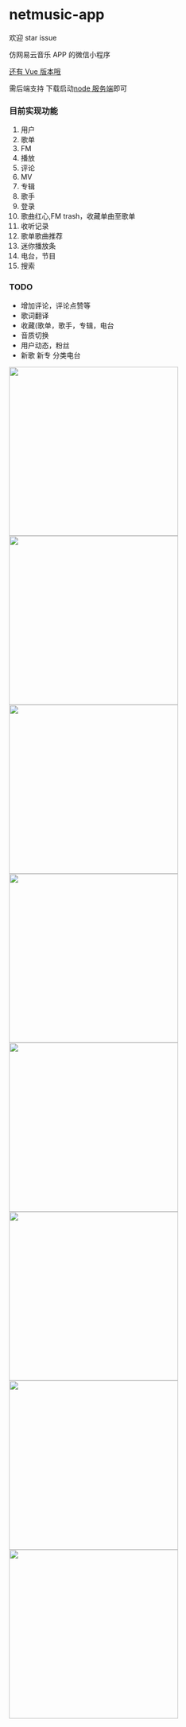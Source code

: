 # netmusic-app

欢迎 star issue

仿网易云音乐 APP 的微信小程序

[还有 Vue 版本哦](https://github.com/sqaiyan/neteasemusic)

需后端支持
下载启动[node 服务端](https://github.com/sqaiyan/netmusic-node)即可

### 目前实现功能

1. 用户
2. 歌单
3. FM
4. 播放
5. 评论
6. MV
7. 专辑
8. 歌手
9. 登录
10. 歌曲红心,FM trash，收藏单曲至歌单
11. 收听记录
12. 歌单歌曲推荐
13. 迷你播放条
14. 电台，节目
15. 搜索

### TODO

- 增加评论，评论点赞等
- 歌词翻译
- 收藏(歌单，歌手，专辑，电台
- 音质切换
- 用户动态，粉丝
- 新歌 新专 分类电台

<image width="340" src="https://github.com/sqaiyan/NeteaseMusicWxMiniApp/raw/master/screenshot/IMG_4271.PNG"/>
<image width="340" src="https://github.com/sqaiyan/NeteaseMusicWxMiniApp/raw/master/screenshot/IMG_4279.PNG"/>
<image width="340" src="https://github.com/sqaiyan/NeteaseMusicWxMiniApp/raw/master/screenshot/IMG_4274.PNG"/>
<image width="340" src="https://github.com/sqaiyan/NeteaseMusicWxMiniApp/raw/master/screenshot/IMG_4272.PNG"/>
<image width="340" src="https://github.com/sqaiyan/NeteaseMusicWxMiniApp/raw/master/screenshot/IMG_4276.PNG"/>
<image width="340" src="https://github.com/sqaiyan/NeteaseMusicWxMiniApp/raw/master/screenshot/IMG_4277.PNG"/>
<image width="340" src="https://github.com/sqaiyan/NeteaseMusicWxMiniApp/raw/master/screenshot/IMG_4275.PNG"/>
<image width="340" src="https://github.com/sqaiyan/NeteaseMusicWxMiniApp/raw/master/screenshot/IMG_4273.PNG"/>
